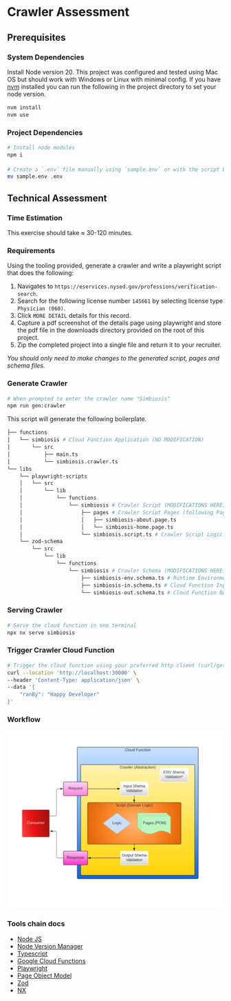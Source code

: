 # Crawler Assessment

## Prerequisites

### System Dependencies

Install Node version 20. This project was configured and tested using Mac OS but should work with Windows or Linux with minimal config. If you have [nvm](https://formulae.brew.sh/formula/nvm) installed you can run the following in the project directory to set your node version.

```sh
nvm install
nvm use
```

### Project Dependencies

```sh
# Install node modules
npm i

# Create a `.env` file manually using `sample.env` or with the script below.
mv sample.env .env
```

## Technical Assessment

### Time Estimation

This exercise should take ≈ 30-120 minutes.

### Requirements

Using the tooling provided, generate a crawler and write a playwright script that does the following:

1. Navigates to `https://eservices.nysed.gov/professions/verification-search`.
2. Search for the following license number `145661` by selecting license type `Physician (060)`.
3. Click `MORE DETAIL` details for this record.
4. Capture a pdf screenshot of the details page using playwright and store the pdf file in the downloads directory provided on the root of this project.
5. Zip the completed project into a single file and return it to your recruiter.

_You should only need to make changes to the generated script, pages and schema files._

### Generate Crawler

```sh
# When prompted to enter the crawler name "Simbiosis"
npm run gen:crawler
```

This script will generate the following boilerplate.

```sh
├── functions
│   └── simbiosis # Cloud Function Application (NO MODIFICATION)
│       └── src
│           ├── main.ts
│           └── simbiosis.crawler.ts 
└── libs
    └── playwright-scripts
    │   └── src
    │       └── lib
    │           └── functions
    │               └── simbiosis # Crawler Script (MODIFICATIONS HERE)
    │                   ├── pages # Crawler Script Pages (following Page Object Model)
    │                   │   ├── simbiosis-about.page.ts
    │                   │   └── simbiosis-home.page.ts
    │                   └── simbiosis.script.ts # Crawler Script Logic
    └── zod-schema
        └── src
            └── lib
                └── functions
                    └── simbiosis # Crawler Schema (MODIFICATIONS HERE)
                        ├── simbiosis-env.schema.ts # Runtime Environmental Variable Schema
                        ├── simbiosis-in.schema.ts # Cloud Function Input Schema
                        └── simbiosis-out.schema.ts # Cloud Function Output Schema
```

### Serving Crawler

```sh
# Serve the cloud function in one terminal
npx nx serve simbiosis
```

### Trigger Crawler Cloud Function

```sh
# Trigger the cloud function using your preferred http client (curl/get/postman)
curl --location 'http://localhost:30000' \
--header 'Content-Type: application/json' \
--data '{
    "ranBy": "Happy Developer"
}'
```

### Workflow

![Crawler Workflow](flow.png)

### Tools chain docs

- [Node JS](https://nodejs.org/en)
- [Node Version Manager](https://github.com/nvm-sh/nvm)
- [Typescript](https://www.typescriptlang.org)
- [Google Cloud Functions](https://github.com/GoogleCloudPlatform/functions-framework-nodejs)
- [Playwright](https://playwright.dev/docs/intro)
- [Page Object Model](https://playwright.dev/docs/pom)
- [Zod](https://zod.dev)
- [NX](https://nx.dev/getting-started/intro)